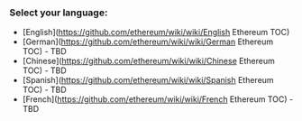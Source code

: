 ### Select your language:

- [English](https://github.com/ethereum/wiki/wiki/English Ethereum TOC)
- [German](https://github.com/ethereum/wiki/wiki/German Ethereum TOC) - TBD
- [Chinese](https://github.com/ethereum/wiki/wiki/Chinese Ethereum TOC) - TBD
- [Spanish](https://github.com/ethereum/wiki/wiki/Spanish Ethereum TOC) - TBD
- [French](https://github.com/ethereum/wiki/wiki/French Ethereum TOC) - TBD